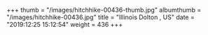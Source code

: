 +++
thumb = "/images/hitchhike-00436-thumb.jpg"
albumthumb = "/images/hitchhike-00436.jpg"
title = "Illinois Dolton , US"
date = "2019:12:25 15:12:54"
weight = 436
+++
